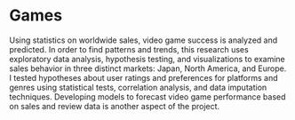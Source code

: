 # Games
Using statistics on worldwide sales, video game success is analyzed and predicted. In order to find patterns and trends, this research uses exploratory data analysis, hypothesis testing, and visualizations to examine sales behavior in three distinct markets: Japan, North America, and Europe. I tested hypotheses about user ratings and preferences for platforms and genres using statistical tests, correlation analysis, and data imputation techniques. Developing models to forecast video game performance based on sales and review data is another aspect of the project.
